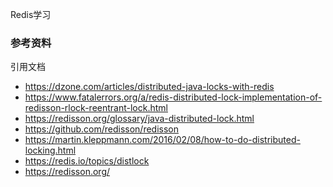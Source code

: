 Redis学习
### 参考资料
引用文档
* https://dzone.com/articles/distributed-java-locks-with-redis
* https://www.fatalerrors.org/a/redis-distributed-lock-implementation-of-redisson-rlock-reentrant-lock.html
* https://redisson.org/glossary/java-distributed-lock.html
* https://github.com/redisson/redisson
* https://martin.kleppmann.com/2016/02/08/how-to-do-distributed-locking.html
* https://redis.io/topics/distlock
* https://redisson.org/
